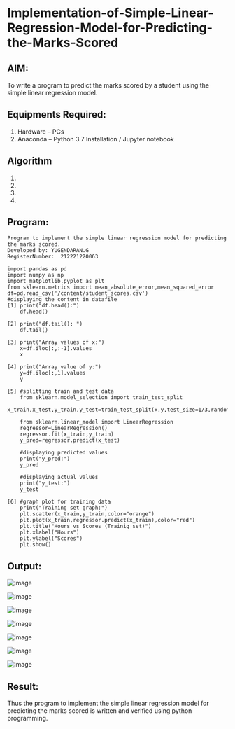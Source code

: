 # Implementation-of-Simple-Linear-Regression-Model-for-Predicting-the-Marks-Scored

## AIM:
To write a program to predict the marks scored by a student using the simple linear regression model.

## Equipments Required:
1. Hardware – PCs
2. Anaconda – Python 3.7 Installation / Jupyter notebook

## Algorithm
1. 
2. 
3. 
4. 

## Program:
```
Program to implement the simple linear regression model for predicting the marks scored.
Developed by: YUGENDARAN.G
RegisterNumber:  212221220063

import pandas as pd
import numpy as np
import matplotlib.pyplot as plt
from sklearn.metrics import mean_absolute_error,mean_squared_error
df=pd.read_csv('/content/student_scores.csv')
#displaying the content in datafile
[1] print("df.head():")
    df.head()

[2] print("df.tail(): ")
    df.tail()
  
[3] print("Array values of x:")
    x=df.iloc[:,:-1].values
    x
    
[4] print("Array value of y:")
    y=df.iloc[:,1].values
    y
    
[5] #splitting train and test data
    from sklearn.model_selection import train_test_split
    x_train,x_test,y_train,y_test=train_test_split(x,y,test_size=1/3,random_state=0)
    
    from sklearn.linear_model import LinearRegression
    regressor=LinearRegression()
    regressor.fit(x_train,y_train)
    y_pred=regressor.predict(x_test)
    
    #displaying predicted values
    print("y_pred:")
    y_pred
     
    #displaying actual values
    print("y_test:")
    y_test
 
[6] #graph plot for training data
    print("Training set graph:")
    plt.scatter(x_train,y_train,color="orange")
    plt.plot(x_train,regressor.predict(x_train),color="red")
    plt.title("Hours vs Scores (Trainig set)")
    plt.xlabel("Hours")
    plt.ylabel("Scores")
    plt.show()
```
## Output:
![image](https://user-images.githubusercontent.com/128135616/229407897-6118d22a-60ea-46f8-9122-3eb02f3fcd21.png)

![image](https://user-images.githubusercontent.com/128135616/229409013-8619da20-1224-4018-b95b-0d74e22e950f.png)

![image](https://user-images.githubusercontent.com/128135616/229409927-c29886cf-7bc0-4fa2-9d62-3e0bf51b3b97.png)

![image](https://user-images.githubusercontent.com/128135616/229430829-372414ea-f6cb-438b-8762-92dd0ecc0cba.png)

![image](https://user-images.githubusercontent.com/128135616/229710141-fd0eb77d-729b-4a39-872b-c494430633f5.png)

![image](https://user-images.githubusercontent.com/128135616/229710494-ee71d890-689b-421e-8fec-89ee2d6424c8.png)

![image](https://user-images.githubusercontent.com/128135616/229711948-c98c0d48-a869-497b-b859-57c4af5e1d9b.png)














## Result:
Thus the program to implement the simple linear regression model for predicting the marks scored is written and verified using python programming.
